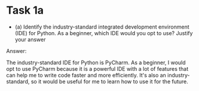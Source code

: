 # Task 1a

- (a) Identify the industry-standard integrated development environment (IDE) for Python. As a beginner, which IDE would
  you opt to use? Justify your answer

Answer:

The industry-standard IDE for Python is PyCharm. As a beginner, I would opt to use PyCharm because it is a powerful IDE
with a lot of features that can help me to write code faster and more efficiently. It's also an industry-standard,
so it would be useful for me to learn how to use it for the future.